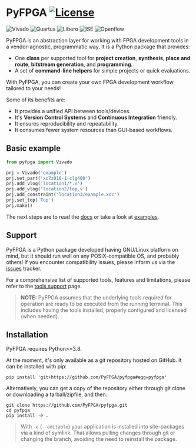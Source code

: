 # PyFPGA [![License](https://img.shields.io/badge/License-GPL--3.0-darkgreen?style=flat-square)](LICENSE)

![Vivado](https://img.shields.io/badge/Vivado-2019.2-blue.svg?style=flat-square)
![Quartus](https://img.shields.io/badge/Quartus--Prime-19.1-blue.svg?style=flat-square)
![Libero](https://img.shields.io/badge/Libero--Soc-12.2-blue.svg?style=flat-square)
![ISE](https://img.shields.io/badge/ISE-14.7-blue.svg?style=flat-square)
![Openflow](https://img.shields.io/badge/Openflow-GHDL%20%7C%20Yosys%20%7C%20nextpnr%20%7C%20icestorm%20%7C%20prjtrellis-darkgreen.svg?style=flat-square)

PyFPGA is an abstraction layer for working with FPGA development tools in a vendor-agnostic, programmatic way. It is a Python package that provides:
* One **class** per supported tool for **project creation**, **synthesis**, **place and route**, **bitstream generation**, and **programming**.
* A set of **command-line helpers** for simple projects or quick evaluations.

With PyFPGA, you can create your own FPGA development workflow tailored to your needs!

Some of its benefits are:
* It provides a unified API between tools/devices.
* It's **Version Control Systems** and **Continuous Integration** friendly.
* It ensures reproducibility and repeatability.
* It consumes fewer system resources than GUI-based workflows.

## Basic example

```py
from pyfpga import Vivado

prj = Vivado('example')
prj.set_part('xc7z010-1-clg400')
prj.add_vlog('location1/*.v')
prj.add_vlog('location2/top.v')
prj.add_constraint('location3/example.xdc')
prj.set_top('Top')
prj.make()
```

The next steps are to read the [docs](https://pyfpga.github.io/pyfpga) or take a look at [examples](examples).

## Support

PyFPGA is a Python package developed having GNU/Linux platform on mind, but it should run well on any POSIX-compatible OS, and probably others!
If you encounter compatibility issues, please inform us via the [issues](https://github.com/PyFPGA/pyfpga/issues) tracker.

For a comprehensive list of supported tools, features and limitations, please refer to the [tools support](https://pyfpga.github.io/pyfpga/tools.html) page.

> **NOTE:**
> PyFPGA assumes that the underlying tools required for operation are ready to be executed from the running terminal.
> This includes having the tools installed, properly configured and licensed (when needed).

## Installation

PyFPGA requires Python>=3.8.

At the moment, it's only available as a git repository hosted on GitHub. It can be installed with pip:

```
pip install 'git+https://github.com/PyFPGA/pyfpga#egg=pyfpga'
```

Alternatively, you can get a copy of the repository either through git clone or downloading a tarball/zipfile, and then:

```
git clone https://github.com/PyFPGA/pyfpga.git
cd pyfpga
pip install -e .
```

> With `-e` (`--editable`) your application is installed into site-packages via a kind of symlink.
> That allows pulling changes through git or changing the branch, avoiding the need to reinstall the package.
